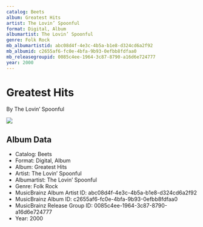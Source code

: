 ```yaml
---
catalog: Beets
album: Greatest Hits
artist: The Lovin’ Spoonful
format: Digital, Album
albumartist: The Lovin’ Spoonful
genre: Folk Rock
mb_albumartistid: abc08d4f-4e3c-4b5a-b1e8-d324cd6a2f92
mb_albumid: c2655af6-fc0e-4bfa-9b93-0efbb8fdfaa0
mb_releasegroupid: 0085c4ee-1964-3c87-8790-a16d6e724777
year: 2000
---
```


# Greatest Hits

By The Lovin’ Spoonful

![](../../assets/beetscovers/The_Lovin’_Spoonful-Greatest_Hits.jpg)

## Album Data

- Catalog: Beets
- Format: Digital, Album
- Album: Greatest Hits
- Artist: The Lovin’ Spoonful
- Albumartist: The Lovin’ Spoonful
- Genre: Folk Rock
- MusicBrainz Album Artist ID: abc08d4f-4e3c-4b5a-b1e8-d324cd6a2f92
- MusicBrainz Album ID: c2655af6-fc0e-4bfa-9b93-0efbb8fdfaa0
- MusicBrainz Release Group ID: 0085c4ee-1964-3c87-8790-a16d6e724777
- Year: 2000

